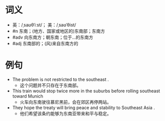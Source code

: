 # 词义
- 英：/ˌsaʊθˈiːst/； 美：/ˌsaʊˈθist/
- #n 东南；(地方、国家或地区的)东南部；东南方
- #adv 向东南方；朝东南；位于…的东南方
- #adj 东南部的；(风)来自东南方的
# 例句
- The problem is not restricted to the southeast .
	- 这个问题并不只存在于东南部。
- This train would stop twice more in the suburbs before rolling southeast toward Munich
	- 火车向东南驶往慕尼黑前，会在郊区再停两站。
- They hope the treaty will bring peace and stability to Southeast Asia .
	- 他们希望该条约能够为东南亚带来和平与稳定。

